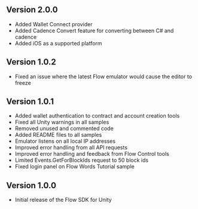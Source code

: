 ## Version 2.0.0
- Added Wallet Connect provider
- Added Cadence Convert feature for converting between C# and cadence
- Added iOS as a supported platform

## Version 1.0.2
- Fixed an issue where the latest Flow emulator would cause the editor to freeze

## Version 1.0.1

- Added wallet authentication to contract and account creation tools
- Fixed all Unity warnings in all samples
- Removed unused and commented code
- Added README files to all samples
- Emulator listens on all local IP addresses
- Improved error handling from all API requests
- Improved error handling and feedback from Flow Control tools
- Limited Events.GetForBlockIds request to 50 block ids
- Fixed login panel on Flow Words Tutorial sample

## Version 1.0.0 

- Initial release of the Flow SDK for Unity